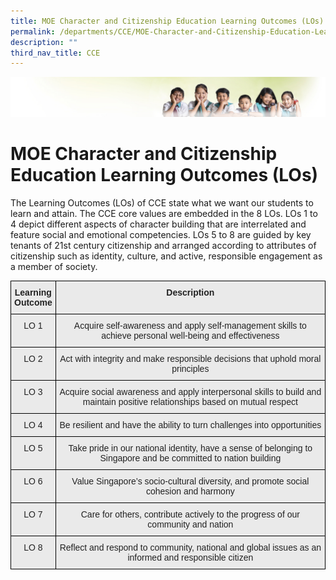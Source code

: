 ```yaml
---
title: MOE Character and Citizenship Education Learning Outcomes (LOs)
permalink: /departments/CCE/MOE-Character-and-Citizenship-Education-Learning-Outcomes-LOs/
description: ""
third_nav_title: CCE
---
```

![](/images/Banner.jpg)

MOE Character and Citizenship Education Learning Outcomes (LOs)
===============================================================

The Learning Outcomes (LOs) of CCE state what we want our students to learn and attain. The CCE core values are embedded in the 8 LOs. LOs 1 to 4 depict different aspects of character building that are interrelated and feature social and emotional competencies. LOs 5 to 8 are guided by key tenants of 21st century citizenship and arranged according to attributes of citizenship such as identity, culture, and active, responsible engagement as a member of society.

<style type="text/css">
.tg  {border-collapse:collapse;border-spacing:0;}
.tg td{border-color:black;border-style:solid;border-width:1px;font-family:Arial, sans-serif;font-size:14px;
  overflow:hidden;padding:10px 5px;word-break:normal;}
.tg th{border-color:black;border-style:solid;border-width:1px;font-family:Arial, sans-serif;font-size:14px;
  font-weight:normal;overflow:hidden;padding:10px 5px;word-break:normal;}
.tg .tg-n4qt{background-color:#EAEAEA;color:#222;font-weight:bold;text-align:center;vertical-align:top}
.tg .tg-ii8k{background-color:#EAEAEA;color:#222;text-align:center;vertical-align:top}
</style>
<table class="tg">
<thead>
  <tr>
    <th class="tg-n4qt">Learning<br>Outcome</th>
    <th class="tg-n4qt">Description</th>
  </tr>
</thead>
<tbody>
  <tr>
    <td class="tg-ii8k">LO 1</td>
    <td class="tg-ii8k">Acquire self-awareness and apply self-management skills to achieve personal well-being and effectiveness</td>
  </tr>
  <tr>
    <td class="tg-ii8k">LO 2</td>
    <td class="tg-ii8k">Act with integrity and make responsible decisions that uphold moral principles</td>
  </tr>
  <tr>
    <td class="tg-ii8k">LO 3</td>
    <td class="tg-ii8k">Acquire social awareness and apply interpersonal skills to build and maintain positive relationships based on mutual respect</td>
  </tr>
  <tr>
    <td class="tg-ii8k">LO 4</td>
    <td class="tg-ii8k">Be resilient and have the ability to turn challenges into opportunities</td>
  </tr>
  <tr>
    <td class="tg-ii8k">LO 5</td>
    <td class="tg-ii8k">Take pride in our national identity, have a sense of belonging to Singapore and be committed to nation building</td>
  </tr>
  <tr>
    <td class="tg-ii8k">LO 6</td>
    <td class="tg-ii8k">Value Singapore’s socio-cultural diversity, and promote social cohesion and harmony</td>
  </tr>
  <tr>
    <td class="tg-ii8k">LO 7</td>
    <td class="tg-ii8k">Care for others, contribute actively to the progress of our community and nation</td>
  </tr>
  <tr>
    <td class="tg-ii8k">LO 8</td>
    <td class="tg-ii8k">Reflect and respond to community, national and global issues as an informed and responsible citizen</td>
  </tr>
</tbody>
</table>